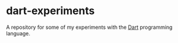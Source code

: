 # dart-experiments
A repository for some of my experiments with the [Dart](https://en.wikipedia.org/wiki/Dart_(programming_language)) programming language.

